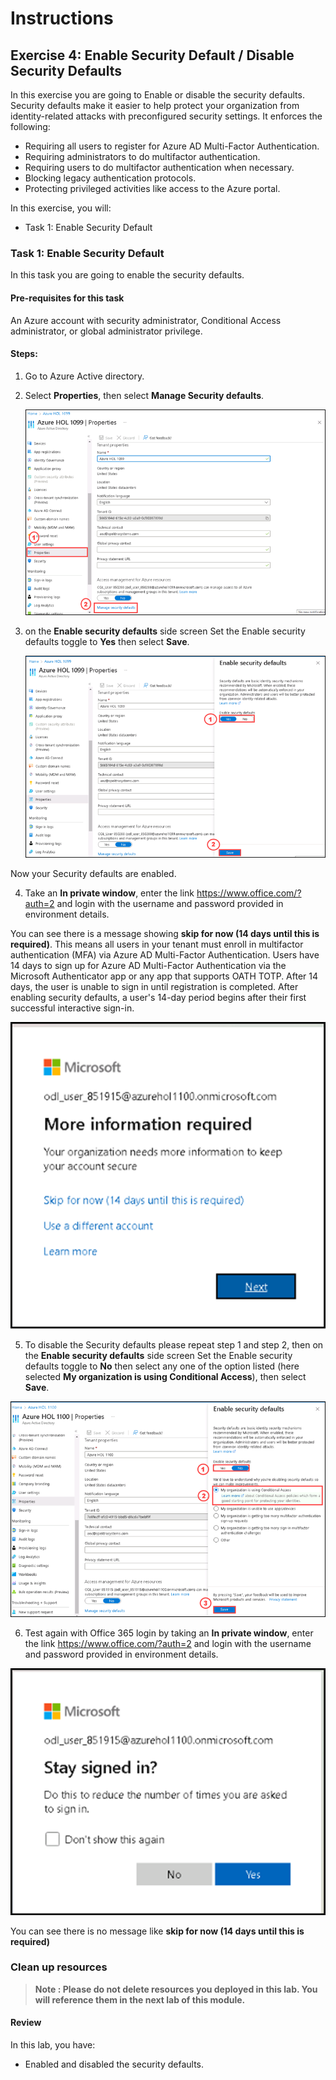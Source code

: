 # Instructions

## Exercise 4: Enable Security Default / Disable Security Defaults

In this exercise you are going to Enable or disable the security defaults. Security defaults make it easier to help protect your organization from identity-related attacks with preconfigured security settings. It enforces the following:

  - Requiring all users to register for Azure AD Multi-Factor Authentication.
  - Requiring administrators to do multifactor authentication.
  - Requiring users to do multifactor authentication when necessary.
  - Blocking legacy authentication protocols.
  - Protecting privileged activities like access to the Azure portal.

In this exercise, you will:

+ Task 1: Enable Security Default

### Task 1: Enable Security Default

In this task you are going to enable the security defaults.

#### Pre-requisites for this task

An Azure account with security administrator, Conditional Access administrator, or global administrator privilege.

#### Steps:

1. Go to Azure Active directory.

2. Select **Properties**, then select **Manage Security defaults**.

    ![img](../media/secr1b.png)

3. on the **Enable security defaults** side screen Set the Enable security defaults toggle to **Yes** then select **Save**.

    ![img](../media/secr1.png)

 Now your Security defaults are enabled.
 
4.  Take an **In private window**, enter the link https://www.office.com/?auth=2 and login with the username and password provided in environment details.

You can see there is a message showing **skip for now (14 days until this is required)**. This means all users in your tenant must enroll in multifactor authentication (MFA) via Azure AD Multi-Factor Authentication. Users have 14 days to sign up for Azure AD Multi-Factor Authentication via the Microsoft Authenticator app or any app that supports OATH TOTP. After 14 days, the user is unable to sign in until registration is completed. After enabling security defaults, a user's 14-day period begins after their first successful interactive sign-in.

![img](../media/secr2.png)

5. To disable the Security defaults please repeat step 1 and step 2, then on the **Enable security defaults** side screen Set the Enable security defaults toggle to **No** then select any one of the option listed (here selected **My organization is using Conditional Access**), then select **Save**.

![img](../media/secr3.png)

6. Test again with Office 365 login by taking an **In private window**, enter the link https://www.office.com/?auth=2 and login with the username and password provided in environment details.

![img](../media/secr4.png)

You can see there is no message like **skip for now (14 days until this is required)**

### Clean up resources

>**Note : Please do not delete resources you deployed in this lab. You will reference them in the next lab of this module.**

#### Review

In this lab, you have:

- Enabled and disabled the security defaults.
